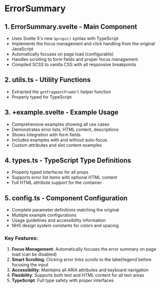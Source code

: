 # ErrorSummary

## 1. **ErrorSummary.svelte** - Main Component
- Uses Svelte 5's new `$props()` syntax with TypeScript
- Implements the focus management and click handling from the original JavaScript
- Automatically focuses on page load (configurable)
- Handles scrolling to form fields and proper focus management
- Compiled SCSS to vanilla CSS with all responsive breakpoints

## 2. **utils.ts** - Utility Functions
- Extracted the `getFragmentFromUrl` helper function
- Properly typed for TypeScript

## 3. **+example.svelte** - Example Usage
- Comprehensive examples showing all use cases
- Demonstrates error lists, HTML content, descriptions
- Shows integration with form fields
- Includes examples with and without auto-focus
- Custom attributes and slot content examples

## 4. **types.ts** - TypeScript Type Definitions
- Properly typed interfaces for all props
- Supports error list items with optional HTML content
- Full HTML attribute support for the container

## 5. **config.ts** - Component Configuration
- Complete parameter definitions matching the original
- Multiple example configurations
- Usage guidelines and accessibility information
- NHS design system constants for colors and spacing

### Key Features:

1. **Focus Management**: Automatically focuses the error summary on page load (can be disabled)
2. **Smart Scrolling**: Clicking error links scrolls to the label/legend before focusing the input
3. **Accessibility**: Maintains all ARIA attributes and keyboard navigation
4. **Flexibility**: Supports both text and HTML content for all text areas
5. **TypeScript**: Full type safety with proper interfaces
